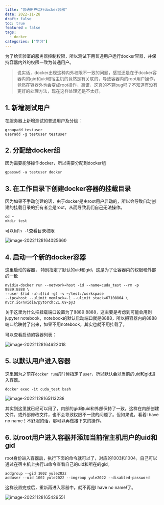 ```yaml
---
title: "普通用户运行docker容器"
date: 2022-11-28
draft: false
toc: true
featured : false
tags:
  - docker
categories: ["学习"]
---
```


为了给实验室的服务器控制权限，所以测试下用普通用户运行docker容器，并保持容器内外的权限一致为普通用户。

<!--more-->

> 说实话，docker出现这种内外权限不一致的问题，感觉还是在于docker容器内的gid和uid和宿主机的竟然是有关联的，导致容器内的root用户操作，竟然在容器外也会变成root操作，离谱，这真的不算bug吗？不知道有没有更好的处理方法，现在这样处理还是不太好。

## 1. 新增测试用户

在服务器上新增测试的普通用户及分组：

```shell
groupadd testuser
useradd -g testuser testuser
```

## 2. 分配给docker组

因为需要能够操作docker，所以需要分配到docker组

```shell
gpasswd -a testuser docker
```

## 3. 在工作目录下创建docker容器的挂载目录

因为如果不手动创建的话，由于docker是由root用户启动的，所以会导致自动创建的挂载目录的拥有者会是root，从而导致我们自己无法操作。

```shell
cd ~
mkdir test
```

可以用`ls -l`查看目录权限

![image-20221128164025660](https://img.yulegend.cn/img/image-20221128164025660.png)

## 4. 启动一个新的docker容器

这里启动的容器， 特别指定了默认的uid和gid，这是为了让容器内的权限和外部的一致

```shell
nvidia-docker run --network=host -id --name=cuda_test --rm -p 8889:8888 \
--user $(id -u):$(id -g) -v ~/test:/workspace
--ipc=host --ulimit memlock=-1 --ulimit stack=67108864 \
nvcr.io/nvidia/pytorch:21.09-py3
```

关于这里为什么把挂载端口设置为了8889:8888，这主要是考虑到可能会用到jupyter notebook，notebook的默认启动端口就是8888，所以把容器内的8888端口给映射了出来，如果不用notebook，其实也就不用挂载了。

可以查看启动的容器列表：

![image-20221128164622018](https://img.yulegend.cn/img/image-20221128164622018.png)

## 5. 以默认用户进入容器

这里因为之前在`docker run`的时候指定了`user`，所以默认会以当前的uid和gid进入容器。

```shell
docker exec -it cuda_test bash
```

![image-20221128165113238](https://img.yulegend.cn/img/image-20221128165113238.png)

其实到这里就已经可以用了，内部的gid和uid和外部保持了一致，这样在内部创建文件，或外部修改文件，也不会导致权限不一致的问题了。但如果说，看着I have no name！不舒服的话，那可以再做接下来的操作。

## 6. 以root用户进入容器并添加当前宿主机用户的uid和gid

root身份进入容器后，执行下面的命令就可以了，对应的1003和1004，自己可以通过在宿主机上执行`id`命令查看自己的uid和所在的gid。

```shell
addgroup --gid 1002 yule2022
adduser --uid 1002 yule2022 --ingroup yule2022 --disabled-password
```

这样设置完成后，重新再进入容器中，就不再是I have no name!了。

![image-20221128165429551](https://img.yulegend.cn/img/image-20221128165429551.png)



